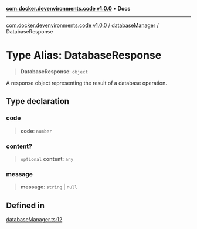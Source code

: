 [**com.docker.devenvironments.code v1.0.0**](../../README.md) • **Docs**

***

[com.docker.devenvironments.code v1.0.0](../../README.md) / [databaseManager](../README.md) / DatabaseResponse

# Type Alias: DatabaseResponse

> **DatabaseResponse**: `object`

A response object representing the result of a database operation.

## Type declaration

### code

> **code**: `number`

### content?

> `optional` **content**: `any`

### message

> **message**: `string` \| `null`

## Defined in

[databaseManager.ts:12](https://github.com/diego-dini/API-de-Gerenciamento-de-Tarefas/blob/97f461cf7047b749ac664a9b903c45f556eaccb0/src/databaseManager.ts#L12)

